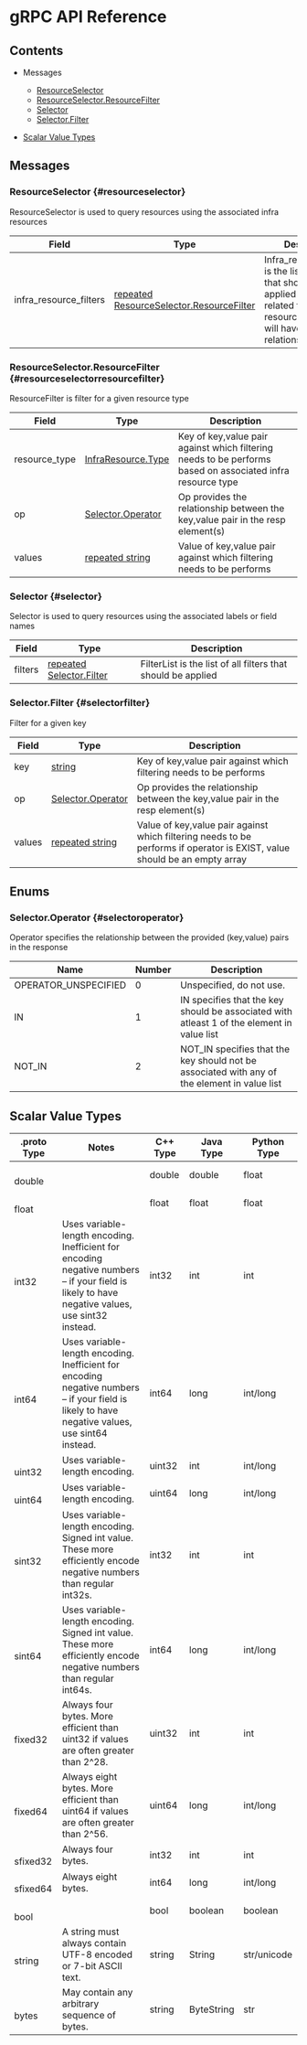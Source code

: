 [//]: # (Generated by grpc-framework using protoc-gen-doc)
[//]: # (Do not edit)

# gRPC API Reference

## Contents



- Messages
    - [ResourceSelector](#resourceselector)
    - [ResourceSelector.ResourceFilter](#resourceselectorresourcefilter)
    - [Selector](#selector)
    - [Selector.Filter](#selectorfilter)
  



- [Scalar Value Types](#scalar-value-types)



 <!-- end services -->

## Messages


### ResourceSelector {#resourceselector}
ResourceSelector is used to query resources using the associated infra resources


| Field | Type | Description |
| ----- | ---- | ----------- |
| infra_resource_filters | [repeated ResourceSelector.ResourceFilter](#resourceselectorresourcefilter) | Infra_resource_filters is the list of all filters that should be applied to fetch data related to infra resource Each filter will have AND relationship |
 <!-- end Fields -->
 <!-- end HasFields -->


### ResourceSelector.ResourceFilter {#resourceselectorresourcefilter}
ResourceFilter is filter for a given resource type


| Field | Type | Description |
| ----- | ---- | ----------- |
| resource_type | [ InfraResource.Type](#infraresourcetype) | Key of key,value pair against which filtering needs to be performs based on associated infra resource type |
| op | [ Selector.Operator](#selectoroperator) | Op provides the relationship between the key,value pair in the resp element(s) |
| values | [repeated string](#string) | Value of key,value pair against which filtering needs to be performs |
 <!-- end Fields -->
 <!-- end HasFields -->


### Selector {#selector}
Selector is used to query resources using the associated labels or field names


| Field | Type | Description |
| ----- | ---- | ----------- |
| filters | [repeated Selector.Filter](#selectorfilter) | FilterList is the list of all filters that should be applied |
 <!-- end Fields -->
 <!-- end HasFields -->


### Selector.Filter {#selectorfilter}
Filter for a given key


| Field | Type | Description |
| ----- | ---- | ----------- |
| key | [ string](#string) | Key of key,value pair against which filtering needs to be performs |
| op | [ Selector.Operator](#selectoroperator) | Op provides the relationship between the key,value pair in the resp element(s) |
| values | [repeated string](#string) | Value of key,value pair against which filtering needs to be performs if operator is EXIST, value should be an empty array |
 <!-- end Fields -->
 <!-- end HasFields -->
 <!-- end messages -->

## Enums


### Selector.Operator {#selectoroperator}
Operator specifies the relationship between the provided (key,value) pairs in the response

| Name | Number | Description |
| ---- | ------ | ----------- |
| OPERATOR_UNSPECIFIED | 0 | Unspecified, do not use. |
| IN | 1 | IN specifies that the key should be associated with atleast 1 of the element in value list |
| NOT_IN | 2 | NOT_IN specifies that the key should not be associated with any of the element in value list |


 <!-- end Enums -->
 <!-- end Files -->

## Scalar Value Types

| .proto Type | Notes | C++ Type | Java Type | Python Type |
| ----------- | ----- | -------- | --------- | ----------- |
| <div><h4 id="double" /></div><a name="double" /> double |  | double | double | float |
| <div><h4 id="float" /></div><a name="float" /> float |  | float | float | float |
| <div><h4 id="int32" /></div><a name="int32" /> int32 | Uses variable-length encoding. Inefficient for encoding negative numbers – if your field is likely to have negative values, use sint32 instead. | int32 | int | int |
| <div><h4 id="int64" /></div><a name="int64" /> int64 | Uses variable-length encoding. Inefficient for encoding negative numbers – if your field is likely to have negative values, use sint64 instead. | int64 | long | int/long |
| <div><h4 id="uint32" /></div><a name="uint32" /> uint32 | Uses variable-length encoding. | uint32 | int | int/long |
| <div><h4 id="uint64" /></div><a name="uint64" /> uint64 | Uses variable-length encoding. | uint64 | long | int/long |
| <div><h4 id="sint32" /></div><a name="sint32" /> sint32 | Uses variable-length encoding. Signed int value. These more efficiently encode negative numbers than regular int32s. | int32 | int | int |
| <div><h4 id="sint64" /></div><a name="sint64" /> sint64 | Uses variable-length encoding. Signed int value. These more efficiently encode negative numbers than regular int64s. | int64 | long | int/long |
| <div><h4 id="fixed32" /></div><a name="fixed32" /> fixed32 | Always four bytes. More efficient than uint32 if values are often greater than 2^28. | uint32 | int | int |
| <div><h4 id="fixed64" /></div><a name="fixed64" /> fixed64 | Always eight bytes. More efficient than uint64 if values are often greater than 2^56. | uint64 | long | int/long |
| <div><h4 id="sfixed32" /></div><a name="sfixed32" /> sfixed32 | Always four bytes. | int32 | int | int |
| <div><h4 id="sfixed64" /></div><a name="sfixed64" /> sfixed64 | Always eight bytes. | int64 | long | int/long |
| <div><h4 id="bool" /></div><a name="bool" /> bool |  | bool | boolean | boolean |
| <div><h4 id="string" /></div><a name="string" /> string | A string must always contain UTF-8 encoded or 7-bit ASCII text. | string | String | str/unicode |
| <div><h4 id="bytes" /></div><a name="bytes" /> bytes | May contain any arbitrary sequence of bytes. | string | ByteString | str |

